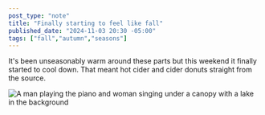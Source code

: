 ```yaml
---
post_type: "note" 
title: "Finally starting to feel like fall"
published_date: "2024-11-03 20:30 -05:00"
tags: ["fall","autumn","seasons"]
---
```


It's been unseasonably warm around these parts but this weekend it finally started to cool down. That meant hot cider and cider donuts straight from the source. 

![A man playing the piano and woman singing under a canopy with a lake in the background](http://cdn.lqdev.tech/files/images/finally-feels-like-fall.jpg)